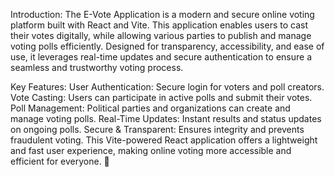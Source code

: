 Introduction:
The E-Vote Application is a modern and secure online voting platform built with React and Vite. This application enables users to cast their votes digitally, while allowing various parties to publish and manage voting polls efficiently. Designed for transparency, accessibility, and ease of use, it leverages real-time updates and secure authentication to ensure a seamless and trustworthy voting process.

Key Features:
User Authentication: Secure login for voters and poll creators.
Vote Casting: Users can participate in active polls and submit their votes.
Poll Management: Political parties and organizations can create and manage voting polls.
Real-Time Updates: Instant results and status updates on ongoing polls.
Secure & Transparent: Ensures integrity and prevents fraudulent voting.
This Vite-powered React application offers a lightweight and fast user experience, making online voting more accessible and efficient for everyone. 🚀
